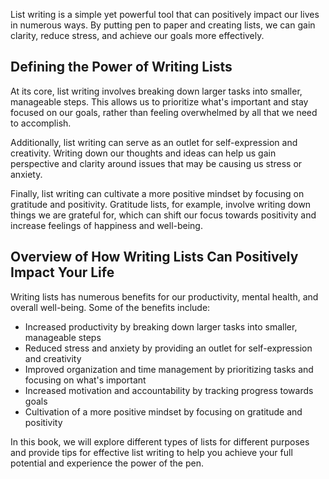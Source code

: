 
List writing is a simple yet powerful tool that can positively impact our lives in numerous ways. By putting pen to paper and creating lists, we can gain clarity, reduce stress, and achieve our goals more effectively.

Defining the Power of Writing Lists
-----------------------------------

At its core, list writing involves breaking down larger tasks into smaller, manageable steps. This allows us to prioritize what's important and stay focused on our goals, rather than feeling overwhelmed by all that we need to accomplish.

Additionally, list writing can serve as an outlet for self-expression and creativity. Writing down our thoughts and ideas can help us gain perspective and clarity around issues that may be causing us stress or anxiety.

Finally, list writing can cultivate a more positive mindset by focusing on gratitude and positivity. Gratitude lists, for example, involve writing down things we are grateful for, which can shift our focus towards positivity and increase feelings of happiness and well-being.

Overview of How Writing Lists Can Positively Impact Your Life
-------------------------------------------------------------

Writing lists has numerous benefits for our productivity, mental health, and overall well-being. Some of the benefits include:

* Increased productivity by breaking down larger tasks into smaller, manageable steps
* Reduced stress and anxiety by providing an outlet for self-expression and creativity
* Improved organization and time management by prioritizing tasks and focusing on what's important
* Increased motivation and accountability by tracking progress towards goals
* Cultivation of a more positive mindset by focusing on gratitude and positivity

In this book, we will explore different types of lists for different purposes and provide tips for effective list writing to help you achieve your full potential and experience the power of the pen.
